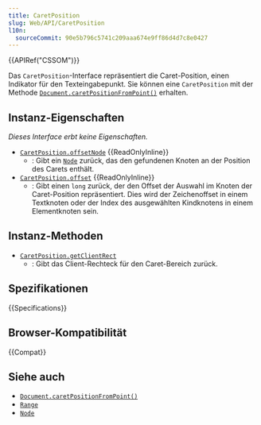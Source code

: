 ```yaml
---
title: CaretPosition
slug: Web/API/CaretPosition
l10n:
  sourceCommit: 90e5b796c5741c209aaa674e9ff86d4d7c8e0427
---
```


{{APIRef("CSSOM")}}

Das `CaretPosition`-Interface repräsentiert die Caret-Position, einen Indikator für den Texteingabepunkt. Sie können eine `CaretPosition` mit der Methode [`Document.caretPositionFromPoint()`](/de/docs/Web/API/Document/caretPositionFromPoint) erhalten.

## Instanz-Eigenschaften

_Dieses Interface erbt keine Eigenschaften._

- [`CaretPosition.offsetNode`](/de/docs/Web/API/CaretPosition/offsetNode) {{ReadOnlyInline}}
  - : Gibt ein [`Node`](/de/docs/Web/API/Node) zurück, das den gefundenen Knoten an der Position des Carets enthält.
- [`CaretPosition.offset`](/de/docs/Web/API/CaretPosition/offset) {{ReadOnlyInline}}
  - : Gibt einen `long` zurück, der den Offset der Auswahl im Knoten der Caret-Position repräsentiert. Dies wird der Zeichenoffset in einem Textknoten oder der Index des ausgewählten Kindknotens in einem Elementknoten sein.

## Instanz-Methoden

- [`CaretPosition.getClientRect`](/de/docs/Web/API/CaretPosition/getClientRect)
  - : Gibt das Client-Rechteck für den Caret-Bereich zurück.

## Spezifikationen

{{Specifications}}

## Browser-Kompatibilität

{{Compat}}

## Siehe auch

- [`Document.caretPositionFromPoint()`](/de/docs/Web/API/Document/caretPositionFromPoint)
- [`Range`](/de/docs/Web/API/Range)
- [`Node`](/de/docs/Web/API/Node)
